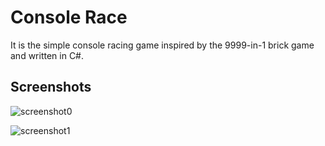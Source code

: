 # Console Race
It is the simple console racing game inspired by the 9999-in-1 brick game and written in C#.

## Screenshots
![screenshot0](https://i.imgur.com/f8014eX.jpg "")

![screenshot1](https://i.imgur.com/2NqVXUq.jpg "")
